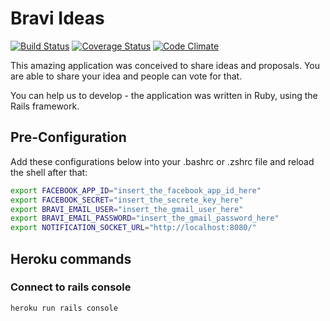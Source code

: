 Bravi Ideas
===========

[![Build Status](https://travis-ci.org/Bravi/bravi-ideas.png?branch=master)](https://travis-ci.org/Bravi/bravi-ideas)
[![Coverage Status](https://coveralls.io/repos/Bravi/bravi-ideas/badge.png?branch=master)](https://coveralls.io/r/Bravi/bravi-ideas?branch=master)
[![Code Climate](https://codeclimate.com/github/Bravi/bravi-ideas.png)](https://codeclimate.com/github/Bravi/bravi-ideas)

This amazing application was conceived to share ideas and proposals.
You are able to share your idea and people can vote for that.

You can help us to develop - the application was written in Ruby, using the Rails framework.

## Pre-Configuration
Add these configurations below into your .bashrc or .zshrc file and reload the shell after that:
```bash
export FACEBOOK_APP_ID="insert_the_facebook_app_id_here"
export FACEBOOK_SECRET="insert_the_secrete_key_here"
export BRAVI_EMAIL_USER="insert_the_gmail_user_here"
export BRAVI_EMAIL_PASSWORD="insert_the_gmail_password_here"
export NOTIFICATION_SOCKET_URL="http://localhost:8080/"
```

## Heroku commands

### Connect to rails console

```bash
heroku run rails console
```